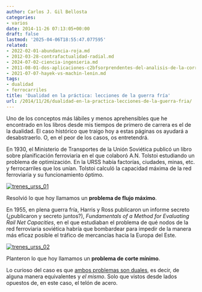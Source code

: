 ```yaml
---
author: Carlos J. Gil Bellosta
categories:
- varios
date: 2014-11-26 07:13:05+00:00
draft: false
lastmod: '2025-04-06T18:55:47.077595'
related:
- 2022-02-01-abundancia-roja.md
- 2012-03-28-contrafactualidad-radial.md
- 2024-07-02-ciencia-ingenieria.md
- 2011-08-01-dos-aplicaciones-c2bfsorprendentes-del-analisis-de-la-correlacion-canonica.md
- 2021-07-07-hayek-vs-machin-lenin.md
tags:
- dualidad
- ferrocarriles
title: 'Dualidad en la práctica: lecciones de la guerra fría'
url: /2014/11/26/dualidad-en-la-practica-lecciones-de-la-guerra-fria/
---
```


Uno de los conceptos más lábiles y menos aprehensibles que he encontrado en los libros desde mis tiempos de primero de carrera es el de la dualidad. El caso histórico que traigo hoy a estas páginas os ayudará a desabstraerlo. O, en el peor de los casos, os entretendrá.

En 1930, el Ministerio de Transportes de la Unión Soviética publicó un libro sobre planificación ferroviaria en el que colaboró A.N. Tolstoi estudiando un problema de optimización. En la URSS había factorías, ciudades, minas, etc. y ferrocarriles que los unían. Tolstoi calculó la capacidad máxima de la red ferroviaria y su funcionamiento óptimo.

[![trenes_urss_01](/wp-uploads/2014/11/trenes_urss_01.png#center)
](/wp-uploads/2014/11/trenes_urss_01.png#center)

Resolvió lo que hoy llamamos un **problema de flujo máximo**.

En 1955, en plena guerra fría, Harris y Ross publicaron un informe secreto (¿publicaron y secreto juntos?), _Fundamentals of a Method for Evaluating Rail Net Capacities_, en el que estudiaban el problema de qué nodos de la red ferroviaria soviética habría que bombardear para impedir de la manera más eficaz posible el tráfico de mercancías hacia la Europa del Este.

[![trenes_urss_02](/wp-uploads/2014/11/trenes_urss_02.png#center)
](/wp-uploads/2014/11/trenes_urss_02.png#center)

Planteron lo que hoy llamamos un **problema de corte mínimo**.

Lo curioso del caso es que [ambos problemas son duales](http://en.wikipedia.org/wiki/Max-flow_min-cut_theorem), es decir, de alguna manera equivalentes y _el mismo_. Solo que vistos desde lados opuestos de, en este caso, el telón de acero.